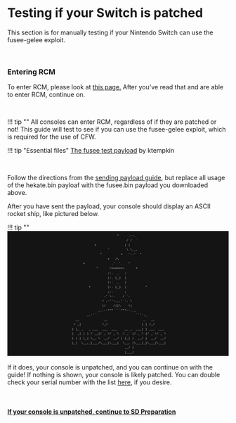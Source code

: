 # Testing if your Switch is patched
This section is for manually testing if your Nintendo Switch can use the fusee-gelee exploit.

&nbsp;

### Entering RCM
To enter RCM, please look at [this page.](/user_guide/entering_rcm/) After you've read that and are able to enter RCM, continue on.

&nbsp;

!!! tip ""
    All consoles can enter RCM, regardless of if they are patched or not! This guide will test to see if you can use the fusee-gelee exploit, which is required for the use of CFW. 

!!! tip "Essential files"
    [The fusee test payload](http://misc.ktemkin.com/fusee.bin) by ktempkin

&nbsp;

Follow the directions from the [sending payload guide](/user_guide/sending_payload/), but replace all usage of the hekate.bin payloaf with the fusee.bin payload you downloaded above.

After you have sent the payload, your console should display an ASCII rocket ship, like pictured below.

!!! tip ""
    ![Fusee Test Payload](../extras/img/fusee_test.jpg)

If it does, your console is unpatched, and you can continue on with the guide! If nothing is shown, your console is likely patched. You can double check your serial number with the list [here](/user_guide/getting_started/), if you desire.

&nbsp;

#### [If your console is unpatched, continue to SD Preparation <i class="fa fa-arrow-circle-right fa-lg"></i>](/user_guide/sd_preparation/)
